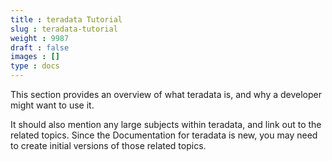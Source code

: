 ```yaml
---
title : teradata Tutorial
slug : teradata-tutorial
weight : 9987
draft : false
images : []
type : docs
---
```


This section provides an overview of what teradata is, and why a developer might want to use it.

It should also mention any large subjects within teradata, and link out to the related topics.  Since the Documentation for teradata is new, you may need to create initial versions of those related topics.

